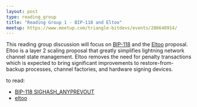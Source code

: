```yaml
---
layout: post
type: reading_group
title: "Reading Group 1 - BIP-118 and Eltoo"
meetup: https://www.meetup.com/triangle-bitdevs/events/286640914/
---
```


This reading group discussion will focus on [BIP-118](https://bitcoinops.org/en/topics/sighash_anyprevout/) and the [Eltoo](https://bitcoinops.org/en/topics/eltoo/) proposal. Eltoo is a 
layer 2 scaling proposal that greatly simplifies lightning network channel state 
management. Eltoo removes the need for penalty transactions which is expected to bring 
significant improvements to restore-from-backup processes, channel factories, and 
hardware signing devices.

to read:
- [BIP-118 SIGHASH\_ANYPREVOUT](https://github.com/bitcoin/bips/blob/d616d5492bc6e6566af1b9f9e43b660bcd48ca29/bip-0118.mediawiki)
- [eltoo](https://blockstream.com/eltoo.pdf)

